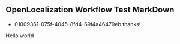 ## OpenLocalization Workflow Test MarkDown
* 01009361-075f-4045-8fd4-69f4a46479eb 
thanks!

Hello world